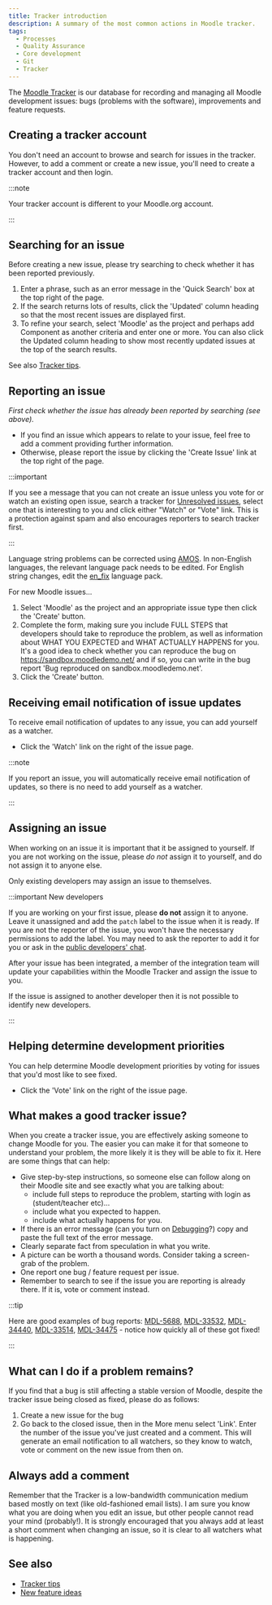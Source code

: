 ```yaml
---
title: Tracker introduction
description: A summary of the most common actions in Moodle tracker.
tags:
  - Processes
  - Quality Assurance
  - Core development
  - Git
  - Tracker
---
```


The [Moodle Tracker](http://tracker.moodle.org/) is our database for recording and managing all Moodle development issues: bugs (problems with the software), improvements and feature requests.

## Creating a tracker account

You don't need an account to browse and search for issues in the tracker. However, to add a comment or create a new issue, you'll need to create a tracker account and then login.

:::note

Your tracker account is different to your Moodle.org account.

:::

## Searching for an issue

Before creating a new issue, please try searching to check whether it has been reported previously.

1. Enter a phrase, such as an error message in the 'Quick Search' box at the top right of the page.
2. If the search returns lots of results, click the 'Updated' column heading so that the most recent issues are displayed first.
3. To refine your search, select 'Moodle' as the project and perhaps add Component as another criteria and enter one or more. You can also click the Updated column heading to show most recently updated issues at the top of the search results.

See also [Tracker tips](./tracker/tips).

## Reporting an issue

*First check whether the issue has already been reported by searching (see above).*

- If you find an issue which appears to relate to your issue, feel free to add a comment providing further information.
- Otherwise, please report the issue by clicking the 'Create Issue' link at the top right of the page.

:::important

If you see a message that you can not create an issue unless you vote for or watch an existing open issue, search a tracker for [Unresolved issues](https://tracker.moodle.org/issues/?jql=project%20%3D%20MDL%20AND%20resolution%20%3D%20Unresolved), select one that is interesting to you and click either "Watch" or "Vote" link. This is a protection against spam and also encourages reporters to search tracker first.

:::

Language string problems can be corrected using [AMOS](http://docs.moodle.org/en/AMOS). In non-English languages, the relevant language pack needs to be edited. For English string changes, edit the [en_fix](http://docs.moodle.org/en/AMOS#Suggesting_improvements_to_English_language_strings) language pack.

For new Moodle issues...

1. Select 'Moodle' as the project and an appropriate issue type then click the 'Create' button.
2. Complete the form, making sure you include FULL STEPS that developers should take to reproduce the problem, as well as information about WHAT YOU EXPECTED and WHAT ACTUALLY HAPPENS for you. It's a good idea to check whether you can reproduce the bug on https://sandbox.moodledemo.net/ and if so, you can write in the bug report 'Bug reproduced on sandbox.moodledemo.net'.
3. Click the 'Create' button.

## Receiving email notification of issue updates

To receive email notification of updates to any issue, you can add yourself as a watcher.

- Click the 'Watch' link on the right of the issue page.

:::note

If you report an issue, you will automatically receive email notification of updates, so there is no need to add yourself as a watcher.

:::

## Assigning an issue

When working on an issue it is important that it be assigned to yourself. If you are not working on the issue, please _do not_ assign it to yourself, and do not assign it to anyone else.

Only existing developers may assign an issue to themselves.

:::important New developers

If you are working on your first issue, please **do not** assign it to anyone. Leave it unassigned and add the `patch` label to the issue when it is ready. If you are not the reporter of the issue, you won't have the necessary permissions to add the label. You may need to ask the reporter to add it for you or ask in the [public developers' chat](https://matrix.to/#/%23moodledev:moodle.com).

After your issue has been integrated, a member of the integration team will update your capabilities within the Moodle Tracker and assign the issue to you.

If the issue is assigned to another developer then it is not possible to identify new developers.

:::

## Helping determine development priorities

You can help determine Moodle development priorities by voting for issues that you'd most like to see fixed.

- Click the 'Vote' link on the right of the issue page.

## What makes a good tracker issue?

When you create a tracker issue, you are effectively asking someone to change Moodle for you. The easier you can make it for that someone to understand your problem, the more likely it is they will be able to fix it. Here are some things that can help:

- Give step-by-step instructions, so someone else can follow along on their Moodle site and see exactly what you are talking about:
  - include full steps to reproduce the problem, starting with login as (student/teacher etc)...
  - include what you expected to happen.
  - include what actually happens for you.
- If there is an error message (can you turn on [Debugging](http://docs.moodle.org/en/Debugging)?) copy and paste the full text of the error message.
- Clearly separate fact from speculation in what you write.
- A picture can be worth a thousand words. Consider taking a screen-grab of the problem.
- One report one bug / feature request per issue.
- Remember to search to see if the issue you are reporting is already there. If it is, vote or comment instead.

:::tip

Here are good examples of bug reports: [MDL-5688](https://tracker.moodle.org/browse/MDL-5688), [MDL-33532](https://tracker.moodle.org/browse/MDL-33532), [MDL-34440](https://tracker.moodle.org/browse/MDL-34440), [MDL-33514](https://tracker.moodle.org/browse/MDL-33514), [MDL-34475](https://tracker.moodle.org/browse/MDL-34475) - notice how quickly all of these got fixed!

:::

## What can I do if a problem remains?

If you find that a bug is still affecting a stable version of Moodle, despite the tracker issue being closed as fixed, please do as follows:

1. Create a new issue for the bug
2. Go back to the closed issue, then in the More menu select 'Link'. Enter the number of the issue you've just created and a comment. This will generate an email notification to all watchers, so they know to watch, vote or comment on the new issue from then on.

## Always add a comment

Remember that the Tracker is a low-bandwidth communication medium based mostly on text (like old-fashioned email lists). I am sure you know what you are doing when you edit an issue, but other people cannot read your mind (probably!). It is strongly encouraged that you always add at least a short comment when changing an issue, so it is clear to all watchers what is happening.

## See also

- [Tracker tips](./tracker/tips)
- [New feature ideas](https://docs.moodle.org/dev/New_feature_ideas)
